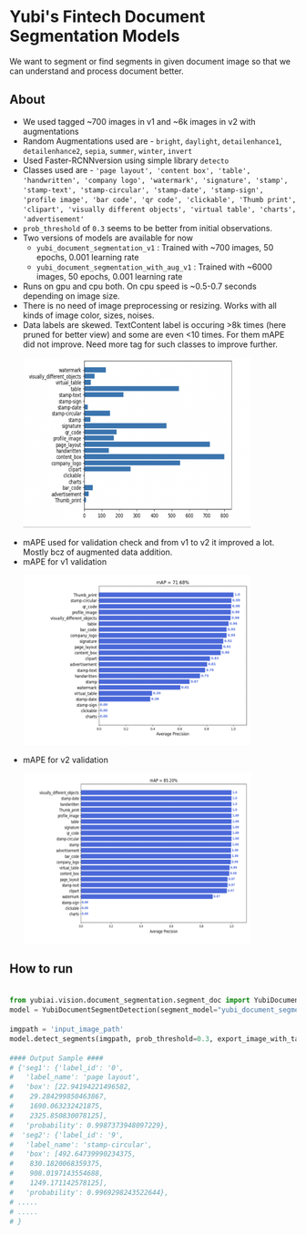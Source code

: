 # Yubi's Fintech Document Segmentation Models
We want to segment or find segments in given document image so that we can understand and process document better.

## About
* We used tagged ~700 images in v1 and ~6k images in v2 with augmentations
* Random Augmentations used are - `bright`, `daylight`, `detailenhance1`, `detailenhance2`, `sepia`, `summer`, `winter`, `invert`
* Used Faster-RCNNversion using simple library `detecto`
* Classes used are - `'page layout', 'content box', 'table', 'handwritten', 'company logo', 'watermark', 'signature', 'stamp', 'stamp-text', 'stamp-circular', 'stamp-date', 'stamp-sign', 'profile image', 'bar code', 'qr code', 'clickable', 'Thumb print', 'clipart', 'visually different objects', 'virtual table', 'charts', 'advertisement'`
* `prob_threshold` of `0.3` seems to be better from initial observations.
* Two versions of models are available for now
    * `yubi_document_segmentation_v1` : Trained with ~700 images, 50 epochs, 0.001 learning rate
    * `yubi_document_segmentation_with_aug_v1` : Trained with ~6000 images, 50 epochs, 0.001 learning rate
* Runs on gpu and cpu both. On cpu speed is ~0.5-0.7 seconds depending on image size.
* There is no need of image preprocessing or resizing. Works with all kinds of image color, sizes, noises.
* Data labels are skewed. TextContent label is occuring >8k times (here pruned for better view) and some are even <10 times. For them mAPE did not improve. Need more tag for such classes to improve further.
    <p align="left"><img src="label_count_validation.png" width="400" height="300"></p>
* mAPE used for validation check and from v1 to v2 it improved a lot. Mostly bcz of augmented data addition.
* mAPE for v1 validation
    <p align="left"><img src="mAP_validation_v1.png" width="400" height="300"></p>
* mAPE for v2 validation
    <p align="left"><img src="mAP_validation_v2.png" width="400" height="300"></p>

## How to run

```python

from yubiai.vision.document_segmentation.segment_doc import YubiDocumentSegmentDetection
model = YubiDocumentSegmentDetection(segment_model="yubi_document_segmentation_v1")

imgpath = 'input_image_path'
model.detect_segments(imgpath, prob_threshold=0.3, export_image_with_tags=True, export_image_path="/some/output/folder/tmp.jpg")

#### Output Sample ####
# {'seg1': {'label_id': '0',
#   'label_name': 'page layout',
#   'box': [22.94194221496582,
#    29.284299850463867,
#    1690.063232421875,
#    2325.850830078125],
#   'probability': 0.9987373948097229},
#  'seg2': {'label_id': '9',
#   'label_name': 'stamp-circular',
#   'box': [492.64739990234375,
#    830.1820068359375,
#    908.0197143554688,
#    1249.171142578125],
#   'probability': 0.9969298243522644}, 
# .....
# .....
# }

```